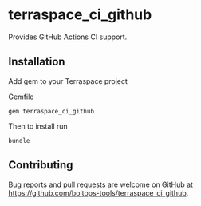# terraspace_ci_github

Provides GitHub Actions CI support.

## Installation

Add gem to your Terraspace project

Gemfile

    gem terraspace_ci_github

Then to install run

    bundle

## Contributing

Bug reports and pull requests are welcome on GitHub at https://github.com/boltops-tools/terraspace_ci_github.

